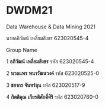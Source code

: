 # DWDM21
Data Warehouse &amp; Data Mining 2021

นายอภิวัฒน์ เหลี่ยมสิงขร 623020545-4

Group Name

1 **อภิวัฒน์** **เหลี่ยมสิงขร**      รหัส 623020545-4

2  **นวลแพร** **พนาวัฒนวงค์**   รหัส 623020525-0

3  **ชยากร** **จันทร์ลุน**        รหัส 623020517-9

4  **กิตติคุณ** **เกียรติศักดิ์ศิริ**   รหัส 623020760-0
